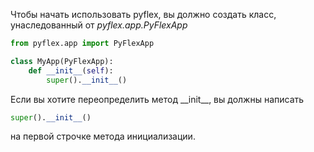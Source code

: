 Чтобы начать использовать pyflex, вы должно создать класс, унаследованный от *pyflex.app.PyFlexApp*
```python
from pyflex.app import PyFlexApp

class MyApp(PyFlexApp):
    def __init__(self):
        super().__init__()
```
Если вы хотите переопределить метод \_\_init\_\_, вы должны написать
```python
super().__init__()
```
на первой строчке метода инициализации.
